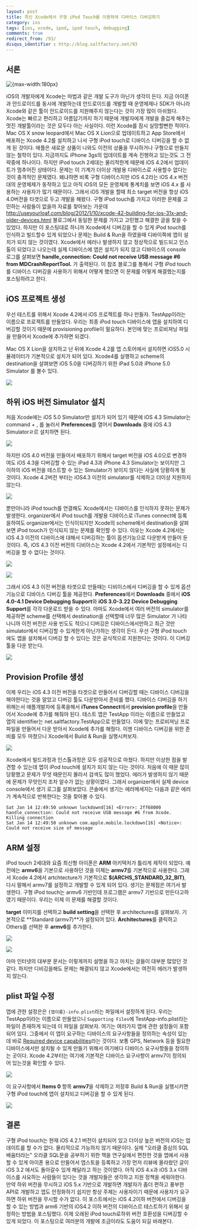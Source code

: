 ```yaml
---
layout: post
title: 최신 Xcode에서 구형 iPod Touch를 이용하여 디바이스 디버깅하기
category: ios
tags: [ios, xcode, ipod, ipod touch, debugging]
comments: true
redirect_from: /93/
disqus_identifier : http://blog.saltfactory.net/93
---
```


## 서론

![{max-width:180px}](http://hbn-blog-assets.s3.amazonaws.com/saltfactory/images/871d09ef-3ab8-4ccf-926e-0f97eb29f5fa)

iOS의 개발자에게 Xcode는 마법과 같은 개발 도구가 아닌가 생각이 든다. 지금 아이폰과 안드로이드를 동시에 개발하는데 안드로이드를 개발할 때 운영체제나 SDK가 아니라 Xcode와 같은 툴이 안드로이드를 지원해주지 않는다는 것이 가장 많이 아쉬웠다. Xcode는 빠르고 편리하고 아름답기까지 하기 때문에 개발자에게 개발을 즐겁게 해주는 멋진 개발툴이라는 것은 모두다 아는 사실이다. 이런 Xcode를 잠시 실망할뻔한 적이다. Mac OS X snow leopard에서 Mac OS X Lion으로 업데이트하고 App Store에서 배포하는 Xcode 4.2를 설치하고 나서 구형 iPod touch로 디바이스 디버깅을 할 수 없게 된 것이다. 애플은 새로운 상품이 나와도 이전의 상품을 무시하거나 구형으로 만들지 않는 철학이 있다. 지금까지도 iPhone 3gs의 업데이트를 계속 진행하고 있는것도 그 전략중에 하나이다. 하지만 iPod touch 2세대는 물리적한계 때문에 iOS 4.2에서 업데이트가 멈추어진 상태이다. 문제는 이 기계가 더이상 개발용 디바이스로 사용할수 없다는 것이 충격적인 문제였다. 왜냐하면 비록 구형 디바이스지만 iOS 4.2라는 iOS 4.x 버전대의 운영체제가 동작하고 있고 아직 iOS의 모든 운영체제 통계치를 보면 iOS 4.x 를 사용하는 사용자가 많기 때문이다. 그래서 iOS 개발을 할때 최소 target 버전을 항상 iOS 4.0버전을 타겟으로 두고 개발을 해왔다. 구형 iPod touch를 가지고 이러한 문제를 고민하는 사람들이 없을까 자료를 찾아보는 가운데 http://useyourloaf.com/blog/2012/1/10/xcode-42-building-for-ios-31x-and-older-devices.html 블로그에서 동일한 문제를 가지고 고민했고 해결한 글을 찾을 수 있었다. 하지만 이 포스팅대로 하니까 Xcode에서 디버깅을 할 수 있게 iPod touch를 인식하고 빌드할수 있게 되었으나 문제는 Build & Run을 하였을때 디바이쪽에 앱이 설치가 되지 않는 것이였다. Xcode에서 에러나 발생하지 않고 정상적으로 빌드되고 인스톨이 되었다고 나오는데 실제 디바이스에 앱은 설치가 되지 않고 디바이스의 console 로그를 살펴보면 **handle_connection: Could not receive USB message #6 from MDCrashReportTool.** 가 출력된다. 이 참조 블로그를 통해서 구형 iPod touch를 디바이스 디버깅을 사용하기 위해서 어떻게 했으면 이 문제를 어떻게 해결했는지를 포스팅하려고 한다.

<!--more-->

## iOS 프로젝트 생성

우선 테스트를 위해서 Xcode 4.2에서 iOS 프로젝트를 하나 만들자. TestApp이라는 이름으로 프로젝트를 만들었다. 우리는 최종 iPod touch 디바이스에 앱을 설치하여 디버깅할 것이기 때문에 provisioning profile이 필요하다. 본인에 맞는 프로비져닝 파일을 만들어서 Xcode에 추가하면 되겠다.

Mac OS X Lion을 설치하고 난 뒤에 Xcode 4.2를 앱 스토어에서 설치하면 iOS5.0 시뮬레이터가 기본적으로 설치가 되어 있다. Xcode4를 실행하고 scheme의 destination을 살펴보면 iOS 5.0을 디버깅하기 위한 iPad 5.0과 iPhone 5.0 Simulator 를 볼수 있다.  

![](http://hbn-blog-assets.s3.amazonaws.com/saltfactory/images/1336dac0-1d6e-4b86-9126-832bc54cb764)

## 하위 iOS 버전 Simulator 설치

처음 Xcode에는 iOS 5.0 Simulator만 설치가 되어 있기 때문에 iOS 4.3 Simulator는 command + , 를 눌러서 **Preferences**를 열어서 **Downloads** 중에 iOS 4.3 Simulatorㄹ르 설치하면 된다.

![](http://hbn-blog-assets.s3.amazonaws.com/saltfactory/images/ef9b6c36-2fe4-4203-a4e8-d00bd1fef621)

하지만 iOS 4.0 버전을 만들어서 배포하기 위해서 target 버전을 iOS 4.0으로 변경하여도 iOS 4.3을 디버깅할 수 있는 iPad 4.3과 iPhone 4.3 Simulator는 보이지만 그 이하의 iOS 버전을 테스트할 수 있는 Simulator가 보이지 않다는 사실에 당황하게 될 것이다. Xcode 4.2버전 부터는 iOS4.3 이전의 simulator를 삭제하고 더이상 지원하지 않는다.

![](http://hbn-blog-assets.s3.amazonaws.com/saltfactory/images/e5668346-0bc4-469e-804e-d7b0e5f23c17)

뿐만아니라 iPod touch를 연결해도 Xcode에서는 디바이스를 인식하지 못하는 문제가 발생한다. organizer에서 iPod touch를 개발용 디바이스로 iTunes connect에 등록을하여도 organizer에서는 인식이되지만 Xcode의 scheme에서 destination을 살펴보면 iPod touch가 인식되지 않는 문제를 확인할 수 있다. 이유는 Xcode 4.2에서는 iOS 4.3 이전의 디바이스에 대해서 디버깅하는 툴이 옵션기능으로 다운받게 만들어 둔것이다. 즉, iOS 4.3 이전 버전의 디비아스는 Xcode 4.2에서 기본적인 설정에서는 디버깅을 할 수 없다는 것이다.

![](http://hbn-blog-assets.s3.amazonaws.com/saltfactory/images/c53ac585-fb66-43e3-80e2-a64f848dd3f4)

![](http://hbn-blog-assets.s3.amazonaws.com/saltfactory/images/629a47f9-ac18-46f9-97f8-8f9345040016)

그래서 iOS 4.3 이전 버전을 타겟으로 만들때는 디비이스에서 디버깅을 할 수 있게 옵션 기능으로 디바이스 디버깅 툴을 제공한다. **Preferences**에서 **Downloads** 중에서 **iOS 4.0-4.1 Device Debugging Support**와 **iOS 3.0-3.22 Device Debugging Support**를 각각 다운로드 받을 수 있다. 아마도 Xcode에서 여러 버전의 simulator를 제공하면 scheme를 선택해서 destination을 선택할때 너무 많은 Simulator 가 나타나니까 이전 버전은 사용 빈도도 적으니 디버깅은 디바이스에서만하고 최근 것만 simulator에서 디버깅할 수 있게한게 아닌가하는 생각이 든다. 우선 구형 iPod touch에도 앱을 설치해서 디버깅 할 수 있다는 것은 공식적으로 지원한다는 것이다. 이 디버깅 툴을 다운 받는다.

![](http://hbn-blog-assets.s3.amazonaws.com/saltfactory/images/9f576643-6497-4daf-b2f2-6523fba2b520)

## Provision Profile 생성

이제 우리는 iOS 4.3 이전 버전을 타겟으로 만들어서 디버깅할 때는 디바이스 디버깅을 해야한다는 것을 알았고 디버깅 툴도 다운받아서 준비를 했다. 디바이스 디버깅을 하기위해는서 애플개발자에 등록을해서 **iTunes Connect**에서 **provision profile**을 만들어서 Xcode에 추가를 해줘야 된다. 테스트 앱은 TestApp 이라는 이름으로 만들었고 앱의 identifier는 net.saltfactory.TestApp으로 만들었다. 이에 맞는 프로비져닝 프로파일을 만들어서 다운 받아서 Xcode에 추가를 해줬다. 이젠 디바이스 디버깅을 위한 준비를 모두 마쳤으니 Xcode에서 Build & Run을 실행시켜보자.

![](http://hbn-blog-assets.s3.amazonaws.com/saltfactory/images/43998a9e-de34-482f-b8d7-37cd4aff70e0)

Xcode에서 빌드과정과 인스톨과정은 모두 성공적으로 마쳤다. 하지만 이상한 점을 발견할 수 있는데 앱이 iPod touch에 설치가 되지 않는 다는 것이다. 처음에 이 때문 많이 당황했고 문제가 무엇 때문인지 몰라서 검색도 많이 했었다. 에러가 발생하지 않기 때문에 문제가 무엇인지 조차 알수가 없는 상황이였다. 그래서 organizer에서 실제 device console에서 생기 로그를 살펴보았다. 콘솔에서 생기는 에러메세지는 다음과 같은 에러가 계속적으로 반복한다는 것을 찾아볼 수 있다.

```
Sat Jan 14 12:49:50 unknown lockdownd[16] <Error>: 2ff68000 handle_connection: Could not receive USB message #6 from Xcode. Killing connection
Sat Jan 14 12:49:50 unknown com.apple.mobile.lockdown[16] <Notice>: Could not receive size of message
```

## ARM 설정

iPod touch 2세대와 요즘 최신형 아이폰은 **ARM** 아키텍처가 틀리게 제작이 되었다. 예전에는 **armv6**을 기본으로 사용하던 것을 이제는 **armv7**를 기본적으로 사용한다. 그래서 Xcode 4.2에서 artchtecture가 기본적으로 **$(ARCHS_STANDARD_32_BIT)**, 다시 말해서 armv7를 설정하고 개발할 수 있게 되어 있다. 생기는 문제점은 여기서 발생한다. 구형 iPod touch는 armv6 기반인데 프로그램은 armv7 기반으로 만든다고하였기 때문이다. 우리는 이제 이 문제를 해결할 것이다.

**target** 이미지를 선택하고 **build setting**을 선택한 후 architectures를 살펴보자. 기본적으로 **Standard (armv7)**가 설정되어 있다. **Architectures**를 클릭하고 Others를 선택한 후 **armv6**를 추가한다.

![](http://hbn-blog-assets.s3.amazonaws.com/saltfactory/images/0e75ec63-5993-4c6f-b1ac-22c8b30385a0)

![](http://hbn-blog-assets.s3.amazonaws.com/saltfactory/images/b73ceff6-348c-486d-aa21-b0b7baea4aa9)

아마 인터넷의 대부분 문서는 이렇게까지 설명을 하고 마치는 글들이 대부분 많았던 것 같다. 하지만 디비깅을해도 문제는 해결되지 않고 Xcode에서는 여전히 에러가 발생하지 않는다.

## plist 파일 수정

앱에 관한 설정은은 `{앱이름}-info.plist`라는 파일에서 설정하게 된다. 우리는 TestApp이라는 이름으로 만들었으니 `Supporting Files`에 TestApp-info.plist라는 파일이 존재하게 되는데 이 파일을 살펴보자. 여기는 여러가지 앱에 관한 설정들이 포함되어 있다. 그중에서 이 앱이 요구하는 디바이스의 요구사항들을 정의하는 속성이 있는데 바로 [Required device capabilities](https://developer.apple.com/library/ios/documentation/DeviceInformation/Reference/iOSDeviceCompatibility/DeviceCompatibilityMatrix/DeviceCompatibilityMatrix.html)라는 것이다. 보통 GPS, Network 등을 필요한 디바이스에서만 설치될 수 있게 만들기 위해서 여기에다 디바이스 요구사항들을 정의하는 곳이다. Xcode 4.2부터는 여기에 기본적은 디바이스 요구사항이 armv7이 정의되어 있는것을 확인할 수 있다.

![](http://hbn-blog-assets.s3.amazonaws.com/saltfactory/images/a414f669-1bca-423a-875d-3a13d3971407)

이 요구사항에서 **Items 0** 항목 **armv7**을 삭제하고 저장후 Build & Run을 실행시키면 구형 iPod touch에 앱이 설치되고 디버깅을 할 수 있게 된다.

![](http://hbn-blog-assets.s3.amazonaws.com/saltfactory/images/0e051b8a-90d2-4fe2-93f6-e8a561905620)

## 결론

구형 iPod touch는 현재 iOS 4.2.1 버전이 설치되어 있고 더이상 높은 버전의 iOS는 업데이트를 할 수가 없다. 물리적으로 가능하지 않기 때문이다. 실제 "오라클 중심의 SQL 배움터라는" 오라클 SQL문을 공부하기 위한 책을 연구실에서 편찬한 것을 앱에서 사용할 수 있게 아이폰 용으로 만들어서 앱스토을 등록하고 가장 먼저 리뷰에 올라왔던 글이 iOS 3.2 에서도 돌아갈수 있게 해달라고 하는 것이였다. 아직 iOS 4.x과 iOS 3.x 디바이스를 사요하는 사람들이 있다는 것을 개발자들은 생각하고 지원 정책을 세워야한다. 만약 하위 버전을 무시하고 iOS 5.x 기반으로 개발하면 개발자가 좀더 편하고 풍부한 API로 개발하고 앱도 안정화하기 쉽지만 항상 주체는 사용자이기 때문에 사용자가 요구하면 하위 버전을 무시할 수가 없다. 이 포스트에서는 iOS 4.2이하 버전에서 디버깅을 할 수 있는 방법과 arm6 기반의 iOS4.2 이하 버전의 디바이스르 테스트하기 위해서 설정하는 방법을 포스팅했다. 이제 오래된 iPod touch로하위 버전 호환성을 디버깅할 수 있게 되었다. 이 포스팅으로 여러분의 개발에 조금이라도 도움이 되길 바래본다.


